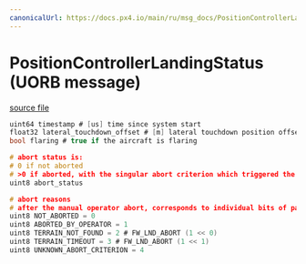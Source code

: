 ```yaml
---
canonicalUrl: https://docs.px4.io/main/ru/msg_docs/PositionControllerLandingStatus
---
```


# PositionControllerLandingStatus (UORB message)



[source file](https://github.com/PX4/PX4-Autopilot/blob/release/1.14/msg/PositionControllerLandingStatus.msg)

```c
uint64 timestamp # [us] time since system start
float32 lateral_touchdown_offset # [m] lateral touchdown position offset manually commanded during landing
bool flaring # true if the aircraft is flaring

# abort status is:
# 0 if not aborted
# >0 if aborted, with the singular abort criterion which triggered the landing abort enumerated by the following abort reasons
uint8 abort_status

# abort reasons
# after the manual operator abort, corresponds to individual bits of param FW_LND_ABORT
uint8 NOT_ABORTED = 0
uint8 ABORTED_BY_OPERATOR = 1
uint8 TERRAIN_NOT_FOUND = 2 # FW_LND_ABORT (1 << 0)
uint8 TERRAIN_TIMEOUT = 3 # FW_LND_ABORT (1 << 1)
uint8 UNKNOWN_ABORT_CRITERION = 4

```
